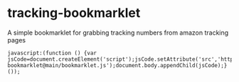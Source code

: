 # tracking-bookmarklet
A simple bookmarklet for grabbing tracking numbers from amazon tracking pages

```
javascript:(function () {var jsCode=document.createElement('script');jsCode.setAttribute('src','https://cdn.jsdelivr.net/gh/Purse/tracking-bookmarklet@main/bookmarklet.js');document.body.appendChild(jsCode);}());
```
